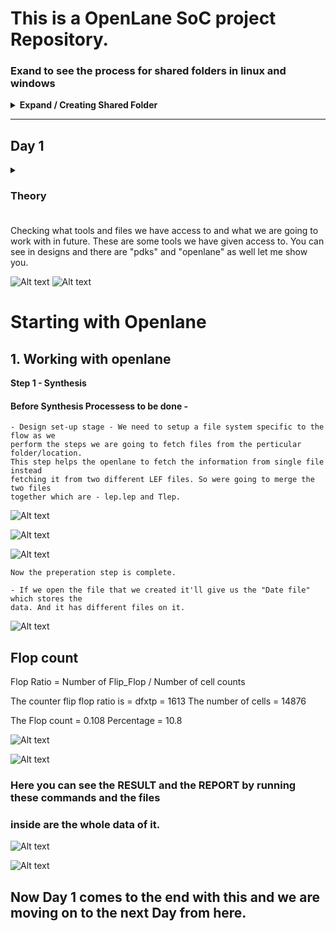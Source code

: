 # This is a OpenLane SoC project Repository.

### Exand to see the process for shared folders in linux and windows
<details>
  <summary><b>Expand / Creating Shared Folder</b></summary>

  ## Setting Up Shared Folder Between Windows and Linux VirtualBox

While working on my RISC-V SoC project in the Linux VirtualBox environment, I needed to share screenshots and files from my Linux VM to my Windows system. Here’s exactly what I did, step by step:

1. __Creating a Shared Folder in Windows__

   
    First, I created a separate folder in my Windows system to keep things organized and avoid mixing with other screenshots.
    I planned to use this folder whenever I wanted to move files between Linux and Windows.

    ![Alt text](images/Sf-ss1.png)


2. __Configuring Shared Folder in VirtualBox Settings__
   

    - Then, I configured this folder as a shared folder in VirtualBox:
    I completely powered off the virtual machine (not saved state).
    Then I opened VirtualBox > Settings > Shared Folders for my VM and added the Folder.

    ![Alt text](images/Sf-s1.png)
    
    - #### Click on the small "plus file" icon on the right.

    ![Alt text](images/Sf-s2.png)
    
    - #### Then do the simple process shown in the image below to create the folder.
    - #### "MAKE SURE YOUR VM IS COMPLETELY SWITCHED OFF AND NOT IN SAVED STATE"

    ![Alt text](images/Sf-s3.png)

    - #### Just click ok and there you go.

    ![Alt text](images/SF-img.png)

    - #### As you can see there is a folder named LinuxSnaps.

#### Upto this everything should be easy : Next if the problem occurs as it did in mine.

3. __Booting into Linux & Checking the Folder__


    I added the folder but i wasn't been able to see it in my linux windows 
    SO i used this command to create the directory but it failed by saying file already exist.
    To proceed further i needed to make sure that VirtualBox Guest Additions are installed in my Linux VM. This is necessary for shared folders to work.

    Then i used this commands:
    sudo apt update
    sudo apt install virtualbox-guest-utils
    Reboot the Virtual Machine: After installation, reboot your Linux VM by typing:
    sudo reboot
    
    After starting the Linux VM again, I ran:
    ![Alt text](linux_images/img4.png)
    ![Alt text](linux_images/img3.png)


4. __Fixing the Permission Denied Issue__


    After that process i got the folder running in my linux but it was denying the permission when i tried to move the screenshot in that folder
    ![Alt text](linux_images/img2.png)
    So I had to run "sudo usermod -aG vboxsf $USER" this is the command to become the user and access the folder. I dont have the whole process as in forgot to take the SS. But all you need is COMMAND.
    ![Alt text](linux_images/img1.png)

    Then i used "sudo reboot"
    to reboot the server and make it properly work


5. __Accessing the Shared Folder and Copying Files__


    And all set now i can access my linux files in my WINDOWS as well.
    ![Alt text](linux_images/img5.png)

    SO This is how i created the shared folders for my conveninvce i just shared it, so if anyone wants to do it in future they can atleast have something to refer.

</details>



<hr>

## Day 1 

<details>
  <summary><h3>Theory<h3></summary>

  

</details>



Checking what tools and files we have access to and what we are going to work with in future. 
These are some tools we have given access to. You can see in designs and there are "pdks" and "openlane" as well let me show you. 

![Alt text](linux_images/lec1-img1.png)
![Alt text](linux_images/lec1-img2.png)


# Starting with Openlane

## __1. Working with openlane__

__Step 1 - Synthesis__

#### Before Synthesis Processess to be done -

    - Design set-up stage - We need to setup a file system specific to the flow as we
    perform the steps we are going to fetch files from the perticular folder/location. 
    This step helps the openlane to fetch the information from single file instead
    fetching it from two different LEF files. So were going to merge the two files
    together which are - lep.lep and Tlep.

![Alt text](linux_images/Day1-sec3-lec2-img1.png)

![Alt text](linux_images/Day1-sec3-lec2-img2.png)

![Alt text](linux_images/Day1-sec3-lec2-img3.png)

    Now the preperation step is complete.

    - If we open the file that we created it'll give us the "Date file" which stores the
    data. And it has different files on it.

![Alt text](linux_images/Day1-sec3-lec3-img1.png)


## Flop count 

Flop Ratio = Number of Flip_Flop / Number of cell counts

The counter flip flop ratio is = dfxtp = 1613
The number of cells = 14876

The Flop count = 0.108
Percentage = 10.8

![Alt text](linux_images/D1-Sk3-Lec5-img1.png)

![Alt text](linux_images/D1-Sk3-Lec5-img2.png)

### Here you can see the RESULT and the REPORT by running these commands and the files 
### inside are the whole data of it. 

![Alt text](linux_images/D1-Sk3-Lec5-img3.png)

![Alt text](linux_images/D1-Sk3-Lec5-img4.png)

## Now Day 1 comes to the end with this and we are moving on to the next Day from here.
